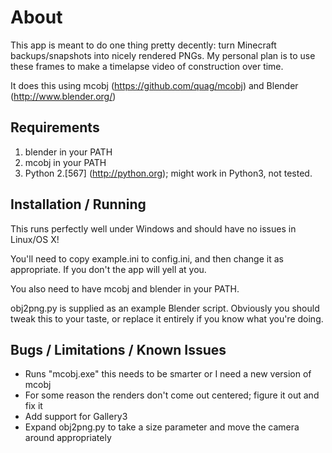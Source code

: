 About
=====

This app is meant to do one thing pretty decently: turn Minecraft
backups/snapshots into nicely rendered PNGs. My personal plan is to use these
frames to make a timelapse video of construction over time.

It does this using mcobj (https://github.com/quag/mcobj) and Blender (http://www.blender.org/)

Requirements
------------
1. blender in your PATH
2. mcobj in your PATH
3.  Python 2.[567] (http://python.org); might work in Python3, not tested.

Installation / Running
----------------------
This runs perfectly well under Windows and should have no issues in Linux/OS X!

You'll need to copy example.ini to config.ini, and then change it as appropriate.
If you don't the app will yell at you.

You also need to have mcobj and blender in your PATH.

obj2png.py is supplied as an example Blender script. Obviously you should tweak
this to your taste, or replace it entirely if you know what you're doing.

Bugs / Limitations / Known Issues
---------------------------------
* Runs "mcobj.exe" this needs to be smarter or I need a new version of mcobj
* For some reason the renders don't come out centered; figure it out and fix it
* Add support for Gallery3
* Expand obj2png.py to take a size parameter and move the camera around appropriately
